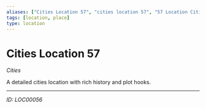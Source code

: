 ```yaml
---
aliases: ["Cities Location 57", "cities location 57", "57 Location Cities"]
tags: [location, place]
type: location
---
```


# Cities Location 57

*Cities*

A detailed cities location with rich history and plot hooks.

---
*ID: LOC00056*